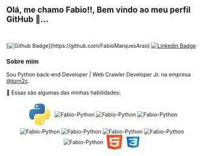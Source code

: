 
## Olá, me chamo Fabio!!, Bem vindo ao meu perfil GitHub 👋...
</br>


[![Github Badge](https://img.shields.io/badge/-Github-000?style=flat-square&logo=Github&logoColor=white&link=[https://github.com/FabioMarquesArao](https://github.com/FabioMarquesArao))](https://github.com/FabioMarquesArao)
[![Linkedin Badge](https://img.shields.io/badge/-LinkedIn-blue?style=flat-square&logo=Linkedin&logoColor=white&link=https://www.linkedin.com/in/fabiomarquesarao/)](https://www.linkedin.com/in/fabiomarquesarao/)


### Sobre mim
Sou Python back-end Developer | Web Crawler Developer Jr. na empresa [@turn2c](https://www.turn2c.com/).

:triangular_flag_on_post: Essas são algumas das minhas habilidades:

<div align="center"> 

<img align="center" alt="Fabio-Python" height="70" width="70" src="https://raw.githubusercontent.com/devicons/devicon/master/icons/python/python-original.svg">
<img align="center" alt="Fabio-Python" height="50" width="60" src="https://cdn.jsdelivr.net/gh/devicons/devicon/icons/django/django-plain.svg" />
<img align="center" alt="Fabio-Python" height="100" width="100" src="https://cdn.jsdelivr.net/gh/devicons/devicon/icons/flask/flask-original-wordmark.svg" />

<img align="center" alt="Fabio-Python" height="70" width="70" src="https://cdn.jsdelivr.net/gh/devicons/devicon/icons/pandas/pandas-original-wordmark.svg" />
          
<img  align="center" alt="Fabio-Python" height="50" width="50" src="https://cdn.jsdelivr.net/gh/devicons/devicon/icons/selenium/selenium-original.svg" />
          
 <img align="center" alt="Fabio-Python" height="50" width="50" src="https://icongr.am/devicon/git-original.svg?size=128&color=currentColor">
<img align="center" alt="Fabio-Python" height="50" width="50" src="https://icongr.am/devicon/javascript-original.svg?size=53&color=currentColor">
<img align="center" alt="Fabio-Python" height="50" width="60" src="https://icongr.am/devicon/mysql-original.svg?size=53&color=currentColor">
<img align="center" alt="Fabio-Python" height="30" width="40" src="https://cdn.jsdelivr.net/gh/devicons/devicon/icons/kotlin/kotlin-original.svg" />
 <img align="center" alt="Fabio-HTML" height="40" width="50" src="https://raw.githubusercontent.com/devicons/devicon/master/icons/html5/html5-original.svg">
<img align="center" alt="Fabio-CSS" height="30" width="40" src="https://raw.githubusercontent.com/devicons/devicon/master/icons/css3/css3-original.svg">
</div>
